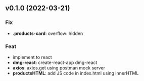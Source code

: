 ## v0.1.0 (2022-03-21)

### Fix

- **.products-card**: overflow: hidden

### Feat

- implement to react
- **dmg-react**: create-react-app dmg-react
- **axios**: axios.get using postman mock server
- **productsHTML**: add JS code in index.html using innerHTML
